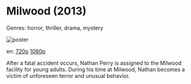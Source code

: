# Milwood (2013)

Genres: horror, thriller, drama, mystery

![poster](http://image.tmdb.org/t/p/w500/fzz4X4uIZmYXpuhO37VKFOwMGxD.jpg)

en:
  [720p](magnet:?xt=urn:btih:30292AF62E228C225035C31B3666FBD76AFAAE5D&tr=udp://glotorrents.pw:6969/announce&tr=udp://tracker.opentrackr.org:1337/announce&tr=udp://torrent.gresille.org:80/announce&tr=udp://tracker.openbittorrent.com:80&tr=udp://tracker.coppersurfer.tk:6969&tr=udp://tracker.leechers-paradise.org:6969&tr=udp://p4p.arenabg.ch:1337&tr=udp://tracker.internetwarriors.net:1337)
  [1080p](magnet:?xt=urn:btih:2DD1A1B32C9935FCBE31D3CF6E28620320D59361&tr=udp://glotorrents.pw:6969/announce&tr=udp://tracker.opentrackr.org:1337/announce&tr=udp://torrent.gresille.org:80/announce&tr=udp://tracker.openbittorrent.com:80&tr=udp://tracker.coppersurfer.tk:6969&tr=udp://tracker.leechers-paradise.org:6969&tr=udp://p4p.arenabg.ch:1337&tr=udp://tracker.internetwarriors.net:1337)
  


After a fatal accident occurs, Nathan Perry is assigned to the Milwood facility for young adults. During his time at Milwood, Nathan becomes a victim of unforeseen terror and unusual behavior.